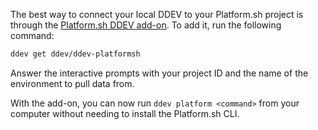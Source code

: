 The best way to connect your local DDEV to your Platform.sh project is through the [Platform.sh DDEV add-on](https://github.com/ddev/ddev-platformsh).
To add it, run the following command:

```bash
ddev get ddev/ddev-platformsh
```

Answer the interactive prompts with your project ID and the name of the environment to pull data from.

With the add-on, you can now run `ddev platform <command>` from your computer without needing to install the Platform.sh CLI.
